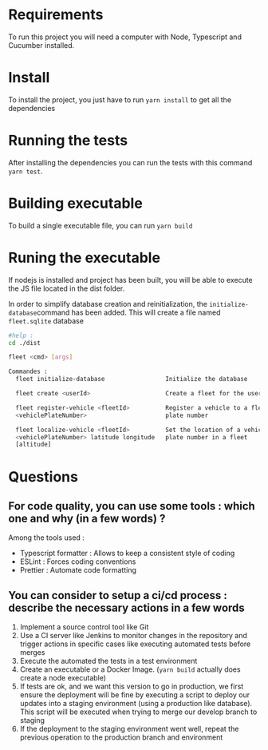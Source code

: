 # Requirements

To run this project you will need a computer with Node, Typescript and Cucumber installed.

# Install

To install the project, you just have to run `yarn install` to get all the dependencies

# Running the tests

After installing the dependencies you can run the tests with this command `yarn test`.

# Building executable

To build a single executable file, you can run `yarn build`

# Runing the executable

If nodejs is installed and project has been built, you will be able to execute the JS file located in the dist folder.

In order to simplify database creation and reinitialization, the `initialize-database`command has been added. This will create a file named `fleet.sqlite` database

```bash
#help :
cd ./dist

fleet <cmd> [args]

Commandes :
  fleet initialize-database                 Initialize the database

  fleet create <userId>                     Create a fleet for the user with the given ID

  fleet register-vehicle <fleetId>          Register a vehicle to a fleet by its
  <vehiclePlateNumber>                      plate number

  fleet localize-vehicle <fleetId>          Set the location of a vehicle by its
  <vehiclePlateNumber> latitude longitude   plate number in a fleet
  [altitude]

```

# Questions

## For code quality, you can use some tools : which one and why (in a few words) ?
Among the tools used :
- Typescript formatter : Allows to keep a consistent style of coding
- ESLint : Forces coding conventions
- Prettier : Automate code formatting

## You can consider to setup a ci/cd process : describe the necessary actions in a few words
1) Implement a source control tool like Git
2) Use a CI server like Jenkins to monitor changes in the repository and trigger actions in specific cases like executing automated tests before merges
3) Execute the automated the tests in a test environment
4) Create an executable or a Docker Image. (`yarn build` actually does create a node executable)
5) If tests are ok, and we want this version to go in production, we first ensure the deployment will be fine by executing a script to deploy our  updates into a staging environment (using a production like database). This script will be executed when trying to merge our develop branch to staging
6) If the deployment to the staging environment went well, repeat the previous operation to the production branch and environment